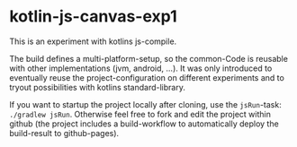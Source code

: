 # kotlin-js-canvas-exp1

This is an experiment with kotlins js-compile.

The build defines a multi-platform-setup, so the common-Code is reusable with other implementations (jvm, android, ...). It was only introduced to eventually reuse the project-configuration on different experiments and to tryout possibilities with kotlins standard-library.

If you want to startup the project locally after cloning, use the `jsRun`-task: `./gradlew jsRun`. Otherwise feel free to fork and edit the project within github (the project includes a build-workflow to automatically deploy the build-result to github-pages).